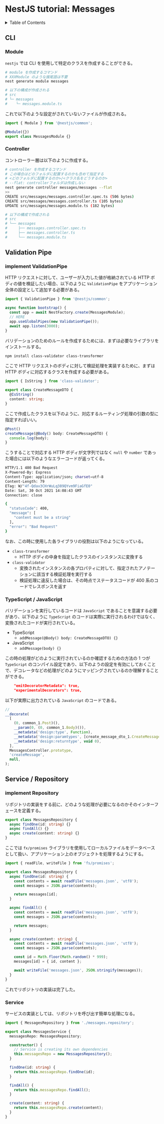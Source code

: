 # NestJS tutorial: Messages

<!-- START doctoc generated TOC please keep comment here to allow auto update -->
<!-- DON'T EDIT THIS SECTION, INSTEAD RE-RUN doctoc TO UPDATE -->
<details>
<summary>Table of Contents</summary>

- [CLI](#cli)
  - [Module](#module)
  - [Controller](#controller)
- [Validation Pipe](#validation-pipe)
  - [implement ValidationPipe](#implement-validationpipe)
  - [TypeScript / JavaScript](#typescript--javascript)
- [Service / Repository](#service--repository)
  - [implement Repository](#implement-repository)
  - [Service](#service)

</details>
<!-- END doctoc generated TOC please keep comment here to allow auto update -->

## CLI

### Module

`nestjs` では CLI を使用して特定のクラスを作成することができる。

```bash
# module を作成するコマンド
# XXXModule のような接尾語は不要
nest generate module messages

# 以下の構成が作成される
# src
# └─ messages
#    └─ messages.module.ts
```

これで以下のような設定がされていないファイルが作成される。

```ts
import { Module } from '@nestjs/common';

@Module({})
export class MessagesModule {}
```

### Controller

コントローラー層は以下のように作成する。

```bash
# controller を作成するコマンド
# この場合はどのフォルダに配置するのかも含めて指定する
# <どのフォルダに配置するのか>/<クラス名をどうするのか>
# --flat: controllerフォルダは作成しない
nest generate controller messages/messages --flat
>>
CREATE src/messages/messages.controller.spec.ts (506 bytes)
CREATE src/messages/messages.controller.ts (105 bytes)
UPDATE src/messages/messages.module.ts (182 bytes)

# 以下の構成で作成される
# src
# └── messages
#     ├── messages.controller.spec.ts
#     ├── messages.controller.ts
#     └── messages.module.ts
```

## Validation Pipe

### implement ValidationPipe

HTTP リクエストに対して、ユーザーが入力した値が格納されている HTTP ボディの値を検証したい場合、以下のように `ValidationPipe` をアプリケーション全体の設定として追加する必要がある。

```ts
import { ValidationPipe } from '@nestjs/common';

async function bootstrap() {
  const app = await NestFactory.create(MessagesModule);
  // HERE
  app.useGlobalPipes(new ValidationPipe());
  await app.listen(3000);
}
```

バリデーションのためのルールを作成するためには、まずは必要なライブラリをインストールする。

```bash
npm install class-validator class-transformer
```

ここで HTTP リクエストのボディに対して検証処理を実装するために、まずは HTTP ボディに対応するクラスを作成する必要がある。

```ts
import { IsString } from 'class-validator';

export class CreateMessageDTO {
  @IsString()
  content: string;
}
```

ここで作成したクラスを以下のように、対応するルーティング処理の引数の型に指定すればいい。

```ts
@Post()
createMessage(@Body() body: CreateMessageDTO) {
  console.log(body);
}
```

こうすることで対応する HTTP ボディが文字列ではなく `null` や `number` であった場合には以下のようなエラーコードが返ってくる。

```bash
HTTP/1.1 400 Bad Request
X-Powered-By: Express
Content-Type: application/json; charset=utf-8
Content-Length: 79
ETag: W/"4f-Qdav3CHrWuLq389QYvm9FiaGfE0"
Date: Sat, 30 Oct 2021 14:08:43 GMT
Connection: close

{
  "statusCode": 400,
  "message": [
    "content must be a string"
  ],
  "error": "Bad Request"
}
```

なお、この時に使用した各ライブラリの役割は以下のようになっている。

- `class-transformer`
  - HTTP ボディの中身を指定したクラスのインスタンスに変換する
- `class-validator`
  - 変換されたインスタンスの各プロパティに対して、指定されたアノテーションに該当する検証処理を実行する
  - 検証処理に違反した場合は、その時点でステータスコードが 400 系のコードでレスポンスを返す

### TypeScript / JavaScript

バリデーションを実行しているコードは `JavaScript` であることを意識する必要があり、以下のように `TypeScript` のコードは実際に実行されるわけではなく、変換されたコードが実行されている。

- TypeScript
  - `addMessage(@Body() body: CreateMessageDTO) {}`
- JavaScript
  - `addMessage(body) {}`

この時の処理がどのように実行されているのか確認するための方法の 1 つが `TypeScript` のコンパイル設定であり、以下のようの設定を有効にしておくことで、デコレータなどの処理がどのようにマッピングされているのか理解することができる。

```json
    "emitDecoratorMetadata": true,
    "experimentalDecorators": true,
```

以下が実際に出力されている `JavaScript` のコードである。

```js
//
__decorate(
  [
    (0, common_1.Post)(),
    __param(0, (0, common_1.Body)()),
    __metadata('design:type', Function),
    __metadata('design:paramtypes', [create_message_dto_1.CreateMessageDTO]),
    __metadata('design:returntype', void 0),
  ],
  MessagesController.prototype,
  'createMessage',
  null,
);
```

## Service / Repository

### implement Repository

リポジトリの実装をする前に、どのような処理が必要になるのかそのインターフェースを定義する。

```ts
export class MessagesRepository {
  async findOne(id: string) {}
  async findAll() {}
  async create(content: string) {}
}
```

ここでは `fx/promises` ライブラリを使用してローカルファイルをデータベースとして扱い、アプリケーション上のオブジェクトを処理するようにする。

```ts
import { readFile, writeFile } from 'fs/promises';

export class MessagesRepository {
  async findOne(id: string) {
    const contents = await readFile('messages.json', 'utf8');
    const messages = JSON.parse(contents);

    return messages[id];
  }

  async findAll() {
    const contents = await readFile('messages.json', 'utf8');
    const messages = JSON.parse(contents);

    return messages;
  }

  async create(content: string) {
    const contents = await readFile('messages.json', 'utf8');
    const messages = JSON.parse(contents);

    const id = Math.floor(Math.random() * 999);
    messages[id] = { id, content };

    await writeFile('messages.json', JSON.stringify(messages));
  }
}
```

これでリポジトリの実装は完了した。

### Service

サービスの実装としては、リポジトリを呼び出す簡単な処理になる。

```ts
import { MessagesRepository } from './messages.repository';

export class MessagesService {
  messagesRepo: MessagesRepository;

  constructor() {
    // Service is creating its own dependencies
    this.messagesRepo = new MessagesRepository();
  }

  findOne(id: string) {
    return this.messagesRepo.findOne(id);
  }

  findAll() {
    return this.messagesRepo.findAll();
  }

  create(content: string) {
    return this.messagesRepo.create(content);
  }
}
```
